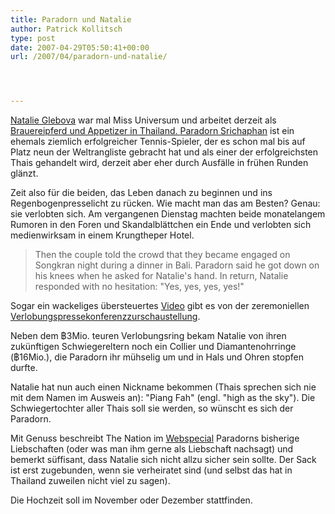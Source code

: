 ```yaml
---
title: Paradorn und Natalie
author: Patrick Kollitsch
type: post
date: 2007-04-29T05:50:41+00:00
url: /2007/04/paradorn-und-natalie/




---
```

[Natalie Glebova][1] war mal Miss Universum</a> und arbeitet derzeit als <a href="950">Brauereipferd und Appetizer in Thailand. [Paradorn Srichaphan][2] ist ein ehemals ziemlich erfolgreicher Tennis-Spieler, der es schon mal bis auf Platz neun der Weltrangliste gebracht hat und als einer der erfolgreichsten Thais gehandelt wird, derzeit aber eher durch Ausfälle in frühen Runden glänzt.

Zeit also für die beiden, das Leben danach zu beginnen und ins Regenbogenpresselicht zu rücken. Wie macht man das am Besten? Genau: sie verlobten sich. Am vergangenen Dienstag machten beide monatelangem Rumoren in den Foren und Skandalblättchen ein Ende und verlobten sich medienwirksam in einem Krungtheper Hotel. 

> Then the couple told the crowd that they became engaged on Songkran night during a dinner in Bali. Paradorn said he got down on his knees when he asked for Natalie's hand. In return, Natalie responded with no hesitation: "Yes, yes, yes, yes!"

Sogar ein wackeliges übersteuertes [Video][3] gibt es von der zeremoniellen [Verlobungspressekonferenzzurschaustellung][4].

Neben dem ฿3Mio. teuren Verlobungsring bekam Natalie von ihren zukünftigen Schwiegereltern noch ein Collier und Diamantenohrringe (฿16Mio.), die Paradorn ihr mühselig um und in Hals und Ohren stopfen durfte.

Natalie hat nun auch einen Nickname bekommen (Thais sprechen sich nie mit dem Namen im Ausweis an): "Piang Fah" (engl. "high as the sky"). Die Schwiegertochter aller Thais soll sie werden, so wünscht es sich der Paradorn. 

Mit Genuss beschreibt The Nation im [Webspecial][5] Paradorns bisherige Liebschaften (oder was man ihm gerne als Liebschaft nachsagt) und bemerkt süffisant, dass Natalie sich nicht allzu sicher sein sollte. Der Sack ist erst zugebunden, wenn sie verheiratet sind (und selbst das hat in Thailand zuweilen nicht viel zu sagen). 

Die Hochzeit soll im November oder Dezember stattfinden.

 [1]: http://en.wikipedia.org/wiki/Natalie_Glebova
 [2]: http://en.wikipedia.org/wiki/Paradorn_Srichaphan
 [3]: http://www.nationmultimedia.com/2007/04/24/headlines/headlines_30032563.php
 [4]: http://www.nationmultimedia.com/2007/04/25/headlines/headlines_30032597.php
 [5]: http://www.nationmultimedia.com/specials/paradorn/
